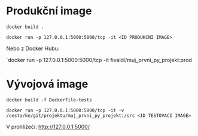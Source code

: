 Produkční image
===============

`docker build .`

`docker run -p 127.0.0.1:5000:5000/tcp -it <ID PRODUKCNI IMAGE>`

Nebo z Docker Hubu:

`docker run -p 127.0.0.1:5000:5000/tcp -it fivaldi/muj_prvni_py_projekt:prod


Vývojová image
==============

`docker build -f Dockerfile-tests .`

`docker run -p 127.0.0.1:5000:5000/tcp -it -v /cesta/ke/git/projektu/muj_prvni_py_projekt:/src <ID TESTOVACI IMAGE>`


V prohlížeči: http://127.0.0.1:5000/

